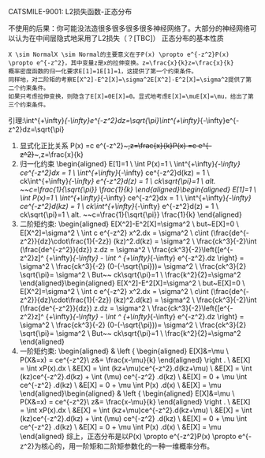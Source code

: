 CATSMILE-9001: L2损失函数-正态分布

不使用的后果：你可能没法造很多很多很多很多神经网络了。大部分的神经网络可以认为在中间层隐式地采用了L2损失（？[TBC]）
正态分布的基本性质

    X \sim NormalX \sim Normal的主要意义在于P(x) \propto e^{-z^2}P(x) \propto e^{-z^2}，其中变量z是x的拉伸变换。z=\frac{x}{k}z=\frac{x}{k}
    概率密度函数的归一化要求E[1]=1E[1]=1，这提供了第一个约束条件。
    同样地，对二阶矩的考察E[X^2]-E^2[X]=\sigma^2E[X^2]-E^2[X]=\sigma^2提供了第二个约束条件。
    如果只考虑拉伸变换，则隐含了E[X]=0E[X]=0。显式地考虑E[X]=\muE[X]=\mu，给出了第三个约束条件。

引理:\int^{+\infty}_{-\infty}e^{-z^2}dz=\sqrt{\pi}\int^{+\infty}_{-\infty}e^{-z^2}dz=\sqrt{\pi}

1. 显式化正比关系
P(x) =c e^{-z^2}~~~,z=\frac{x}{k}P(x) =c e^{-z^2}~~~,z=\frac{x}{k}
2. 归一化约束
\begin{aligned} E[1]=1 \\ \int P(x)=1 \\ \int^{+\infty}_{-\infty} ce^{-z^2}dx = 1 \\ \int^{+\infty}_{-\infty} ce^{-z^2}d(kz) = 1 \\ ck\int^{+\infty}_{-\infty} e^{-z^2}d(z) = 1 \\ ck\sqrt{\pi}=1 \\ alt. ~~c=\frac{1}{\sqrt{\pi}} \frac{1}{k} \end{aligned}\begin{aligned} E[1]=1 \\ \int P(x)=1 \\ \int^{+\infty}_{-\infty} ce^{-z^2}dx = 1 \\ \int^{+\infty}_{-\infty} ce^{-z^2}d(kz) = 1 \\ ck\int^{+\infty}_{-\infty} e^{-z^2}d(z) = 1 \\ ck\sqrt{\pi}=1 \\ alt. ~~c=\frac{1}{\sqrt{\pi}} \frac{1}{k} \end{aligned}
3. 二阶矩约束:
\begin{aligned} E[X^2]-E^2[X]=\sigma^2 \\ but~E[X]=0 \\ E[X^2]=\sigma^2 \\ \int c e^{-z^2} x^2.dx = \sigma^2 \\ c\int (\frac{de^{-z^2}}{dz}\cdot\frac{1}{-2z}) (kz)^2.d(kz) = \sigma^2 \\ \frac{ck^3}{-2}\int (\frac{de^{-z^2}}{dz}) z.dz = \sigma^2 \\ \frac{ck^3}{-2}\left\{[e^{-z^2}z]^ {+\infty}_{-\infty} - \int ^ {+\infty}_{-\infty} e^{-z^2}.dz \right\} = \sigma^2 \\ \frac{ck^3}{-2} (0-(-\sqrt{\pi}))= \sigma^2 \\ \frac{ck^3}{2} \sqrt{\pi}= \sigma^2 \\ But~~ ck\sqrt{\pi}=1 \\ \frac{k^2}{2}=\sigma^2 \end{aligned}\begin{aligned} E[X^2]-E^2[X]=\sigma^2 \\ but~E[X]=0 \\ E[X^2]=\sigma^2 \\ \int c e^{-z^2} x^2.dx = \sigma^2 \\ c\int (\frac{de^{-z^2}}{dz}\cdot\frac{1}{-2z}) (kz)^2.d(kz) = \sigma^2 \\ \frac{ck^3}{-2}\int (\frac{de^{-z^2}}{dz}) z.dz = \sigma^2 \\ \frac{ck^3}{-2}\left\{[e^{-z^2}z]^ {+\infty}_{-\infty} - \int ^ {+\infty}_{-\infty} e^{-z^2}.dz \right\} = \sigma^2 \\ \frac{ck^3}{-2} (0-(-\sqrt{\pi}))= \sigma^2 \\ \frac{ck^3}{2} \sqrt{\pi}= \sigma^2 \\ But~~ ck\sqrt{\pi}=1 \\ \frac{k^2}{2}=\sigma^2 \end{aligned}
4. 一阶矩约束:
\begin{aligned} & \left \{ \begin{aligned} E[X]&=\mu \\ P(X&=x) = ce^{-z^2}\\ z&= \frac{x-\mu}{k} \end{aligned} \right . \\ &E[X] = \int xP(x).dx \\ &E[X] = \int (kz+\mu)ce^{-z^2}.d(kz+\mu) \\ &E[X] = \int (kz)ce^{-z^2}.d(kz) + \int (\mu) ce^{-z^2} .d(kz) \\ &E[X] = 0 + \mu \int ce^{-z^2} .d(kz) \\ &E[X] = 0 + \mu \int P(x) .d(x) \\ &E[X] = \mu \end{aligned}\begin{aligned} & \left \{ \begin{aligned} E[X]&=\mu \\ P(X&=x) = ce^{-z^2}\\ z&= \frac{x-\mu}{k} \end{aligned} \right . \\ &E[X] = \int xP(x).dx \\ &E[X] = \int (kz+\mu)ce^{-z^2}.d(kz+\mu) \\ &E[X] = \int (kz)ce^{-z^2}.d(kz) + \int (\mu) ce^{-z^2} .d(kz) \\ &E[X] = 0 + \mu \int ce^{-z^2} .d(kz) \\ &E[X] = 0 + \mu \int P(x) .d(x) \\ &E[X] = \mu \end{aligned}
综上，正态分布是以P(x) \propto e^{-z^2}P(x) \propto e^{-z^2}为核心的，用一阶矩和二阶矩参数化的一种一维概率分布。
